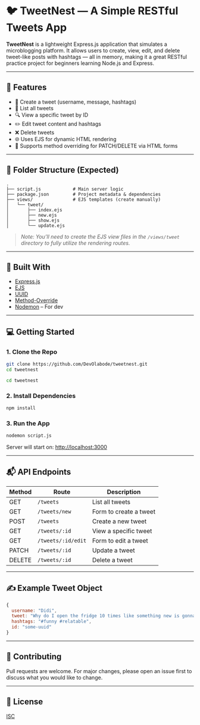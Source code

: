 # 🐦 TweetNest — A Simple RESTful Tweets App

**TweetNest** is a lightweight Express.js application that simulates a microblogging platform. It allows users to create, view, edit, and delete tweet-like posts with hashtags — all in memory, making it a great RESTful practice project for beginners learning Node.js and Express.

---

## 🚀 Features

- 📝 Create a tweet (username, message, hashtags)
- 📜 List all tweets
- 🔍 View a specific tweet by ID
- ✏️ Edit tweet content and hashtags
- ❌ Delete tweets
- 🌐 Uses EJS for dynamic HTML rendering
- 🔄 Supports method overriding for PATCH/DELETE via HTML forms

---

## 📁 Folder Structure (Expected)

```
.
├── script.js            # Main server logic
├── package.json         # Project metadata & dependencies
├── views/               # EJS templates (create manually)
│   └── tweet/
│       ├── index.ejs
│       ├── new.ejs
│       ├── show.ejs
│       └── update.ejs
```

> _Note: You’ll need to create the EJS view files in the `/views/tweet` directory to fully utilize the rendering routes._

---

## 🧰 Built With

- [Express.js](https://expressjs.com/)
- [EJS](https://ejs.co/)
- [UUID](https://www.npmjs.com/package/uuid)
- [Method-Override](https://www.npmjs.com/package/method-override)
- [Nodemon](https://www.npmjs.com/package/nodemon) – For dev

---

## 💻 Getting Started

### 1. Clone the Repo

```bash
git clone https://github.com/DevOlabode/tweetnest.git
cd tweetnest
```
```bash
cd tweetnest
```

### 2. Install Dependencies

```bash
npm install
```

### 3. Run the App

```bash
nodemon script.js
```

Server will start on: [http://localhost:3000](http://localhost:3000)

---

## 📬 API Endpoints

| Method | Route              | Description              |
|--------|--------------------|--------------------------|
| GET    | `/tweets`          | List all tweets          |
| GET    | `/tweets/new`      | Form to create a tweet   |
| POST   | `/tweets`          | Create a new tweet       |
| GET    | `/tweets/:id`      | View a specific tweet    |
| GET    | `/tweets/:id/edit` | Form to edit a tweet     |
| PATCH  | `/tweets/:id`      | Update a tweet           |
| DELETE | `/tweets/:id`      | Delete a tweet           |

---

## ✍️ Example Tweet Object

```js
{
  username: "Didi",
  tweet: "Why do I open the fridge 10 times like something new is gonna appear??",
  hashtags: "#funny #relatable",
  id: "some-uuid"
}
```

---

## 🙌 Contributing

Pull requests are welcome. For major changes, please open an issue first to discuss what you would like to change.

---

## 📜 License

[ISC](https://opensource.org/licenses/ISC)
